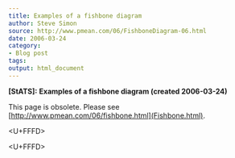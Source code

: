 ```yaml
---
title: Examples of a fishbone diagram
author: Steve Simon
source: http://www.pmean.com/06/FishboneDiagram-06.html
date: 2006-03-24
category:
- Blog post
tags:
output: html_document
---
```

**[StATS]:** **Examples of a fishbone diagram
(created 2006-03-24)**

This page is obsolete. Please see
[http://www.pmean.com/06/fishbone.html](Fishbone.html).

<U+FFFD>
<!---More--->
<U+FFFD>

<!---Do not use
**[StATS]:** **Examples of a fishbone diagram
<U+FFFD>
--->

